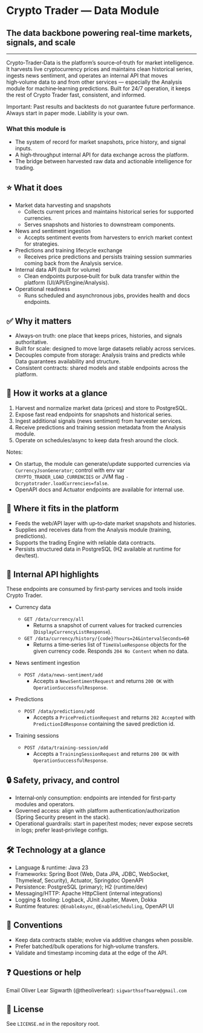﻿# Crypto Trader — Data Module
## The data backbone powering real‑time markets, signals, and scale

---

Crypto‑Trader‑Data is the platform’s source‑of‑truth for market intelligence. 
It harvests live cryptocurrency prices and maintains clean historical series,
ingests news sentiment, and operates an internal API that moves high‑volume
data to and from other services — especially the Analysis module for
machine‑learning predictions. Built for 24/7 operation, it keeps the rest of
Crypto Trader fast, consistent, and informed.

Important: Past results and backtests do not guarantee future performance.
Always start in paper mode. Liability is your own.

### What this module is
- The system of record for market snapshots, price history, and signal inputs.
- A high‑throughput internal API for data exchange across the platform.
- The bridge between harvested raw data and actionable intelligence for 
  trading.

## ⭐️ What it does
- Market data harvesting and snapshots
  - Collects current prices and maintains historical series for supported 
    currencies.
  - Serves snapshots and histories to downstream components.
- News and sentiment ingestion
  - Accepts sentiment events from harvesters to enrich market context for
    strategies.
- Predictions and training lifecycle exchange
  - Receives price predictions and persists training session summaries coming 
    back from the Analysis service.
- Internal data API (built for volume)
  - Clean endpoints purpose‑built for bulk data transfer within the platform 
    (UI/API/Engine/Analysis).
- Operational readiness
  - Runs scheduled and asynchronous jobs, provides health and docs endpoints.

## ✅ Why it matters
- Always‑on truth: one place that keeps prices, histories, and signals 
  authoritative.
- Built for scale: designed to move large datasets reliably across services.
- Decouples compute from storage: Analysis trains and predicts while Data 
  guarantees availability and structure.
- Consistent contracts: shared models and stable endpoints across the platform.

## 🚀 How it works at a glance
1. Harvest and normalize market data (prices) and store to PostgreSQL.
2. Expose fast read endpoints for snapshots and historical series.
3. Ingest additional signals (news sentiment) from harvester services.
4. Receive predictions and training session metadata from the Analysis module.
5. Operate on schedules/async to keep data fresh around the clock.

Notes:
- On startup, the module can generate/update supported currencies via 
  `CurrencyJsonGenerator`; control with env var 
  `CRYPTO_TRADER_LOAD_CURRENCIES` or JVM flag 
  `-Dcryptotrader.loadCurrencies=false`.
- OpenAPI docs and Actuator endpoints are available for internal use.

## 🔗 Where it fits in the platform
- Feeds the web/API layer with up‑to‑date market snapshots and histories.
- Supplies and receives data from the Analysis module (training, predictions).
- Supports the trading Engine with reliable data contracts.
- Persists structured data in PostgreSQL (H2 available at runtime for 
  dev/test).

## 🔌 Internal API highlights
These endpoints are consumed by first‑party services and tools inside Crypto 
Trader.

- Currency data
  - `GET /data/currency/all`
    - Returns a snapshot of current values for tracked currencies
      (`DisplayCurrencyListResponse`).
  - `GET /data/currency/history/{code}?hours=24&intervalSeconds=60`
    - Returns a time‑series list of `TimeValueResponse` objects for the given 
      currency code. Responds `204 No Content` when no data.

- News sentiment ingestion
  - `POST /data/news-sentiment/add`
    - Accepts a `NewsSentimentRequest` and returns `200 OK` with 
      `OperationSuccessfulResponse`.

- Predictions
  - `POST /data/predictions/add`
    - Accepts a `PricePredictionRequest` and returns `202 Accepted` with 
      `PredictionIdResponse` containing the saved prediction id.

- Training sessions
  - `POST /data/training-session/add`
    - Accepts a `TrainingSessionRequest` and returns `200 OK` with 
     `OperationSuccessfulResponse`.


## 🔒 Safety, privacy, and control
- Internal‑only consumption: endpoints are intended for first‑party modules and
  operators.
- Governed access: align with platform authentication/authorization (Spring 
  Security present in the stack).
- Operational guardrails: start in paper/test modes; never expose secrets in 
  logs; prefer least‑privilege configs.

## 🛠️ Technology at a glance
- Language & runtime: Java 23
- Frameworks: Spring Boot (Web, Data JPA, JDBC, WebSocket, Thymeleaf, 
  Security), Actuator, Springdoc OpenAPI
- Persistence: PostgreSQL (primary); H2 (runtime/dev)
- Messaging/HTTP: Apache HttpClient (internal integrations)
- Logging & tooling: Logback, JUnit Jupiter, Maven, Dokka
- Runtime features: `@EnableAsync`, `@EnableScheduling`, OpenAPI UI


## 📝 Conventions
- Keep data contracts stable; evolve via additive changes when possible.
- Prefer batched/bulk operations for high‑volume transfers.
- Validate and timestamp incoming data at the edge of the API.

## ❓ Questions or help
Email Oliver Lear Sigwarth (@theoliverlear): `sigwarthsoftware@gmail.com`

## 📄 License
See `LICENSE.md` in the repository root.
